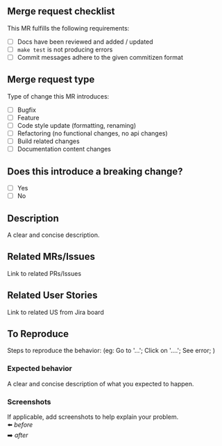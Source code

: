 ## Merge request checklist

This MR fulfills the following requirements:

- [ ] Docs have been reviewed and added / updated
- [ ] `make test` is not producing errors
- [ ] Commit messages adhere to the given commitizen format

## Merge request type

Type of change this MR introduces:

- [ ] Bugfix
- [ ] Feature
- [ ] Code style update (formatting, renaming)
- [ ] Refactoring (no functional changes, no api changes)
- [ ] Build related changes
- [ ] Documentation content changes

## Does this introduce a breaking change?

- [ ] Yes  
- [ ] No

## Description

A clear and concise description.

## Related MRs/Issues

Link to related PRs/Issues

## Related User Stories

Link to related US from Jira board

## To Reproduce

Steps to reproduce the behavior:
(eg: Go to '...'; Click on '....'; See error; )

### Expected behavior

A clear and concise description of what you expected to happen.

### Screenshots

If applicable, add screenshots to help explain your problem.  
⬅️  _before_  
➡️  _after_  
